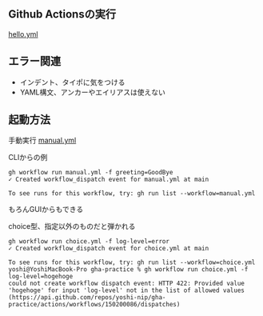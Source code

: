 ## Github Actionsの実行
[hello.yml](/.github/workflows/hello.yml)

## エラー関連

- インデント、タイポに気をつける
- YAML構文、アンカーやエイリアスは使えない


## 起動方法
手動実行
[manual.yml](/.github/workflows/manual.yml)

CLIからの例
```
gh workflow run manual.yml -f greeting=GoodBye
✓ Created workflow_dispatch event for manual.yml at main

To see runs for this workflow, try: gh run list --workflow=manual.yml
```

もろんGUIからもできる

choice型、指定以外のものだと弾かれる
```
gh workflow run choice.yml -f log-level=error
✓ Created workflow_dispatch event for choice.yml at main

To see runs for this workflow, try: gh run list --workflow=choice.yml
yoshi@YoshiMacBook-Pro gha-practice % gh workflow run choice.yml -f log-level=hogehoge
could not create workflow dispatch event: HTTP 422: Provided value 'hogehoge' for input 'log-level' not in the list of allowed values (https://api.github.com/repos/yoshi-nip/gha-practice/actions/workflows/150200086/dispatches)
```
